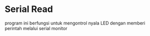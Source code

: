 # Serial Read

program ini berfungsi untuk mengontrol nyala LED dengan memberi perintah melalui serial monitor
